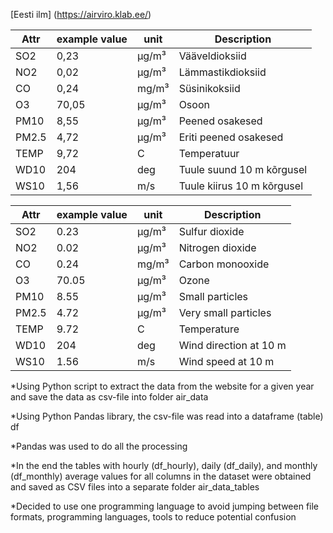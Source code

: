 [Eesti ilm] (https://airviro.klab.ee/)

| Attr  | example value | unit    | Description                 |
| ----- | ------------- | ------- | --------------------------- |
| SO2   | 0,23          | µg/m³ | Vääveldioksiid            |
| NO2   | 0,02          | µg/m³ | Lämmastikdioksiid          |
| CO    | 0,24          | mg/m³  | Süsinikoksiid              |
| O3    | 70,05         | µg/m³ | Osoon                       |
| PM10  | 8,55          | µg/m³ | Peened osakesed             |
| PM2.5 | 4,72          | µg/m³ | Eriti peened osakesed       |
| TEMP  | 9,72          | C       | Temperatuur                 |
| WD10  | 204        | deg     | Tuule suund 10 m kõrgusel  |
| WS10  | 1,56          | m/s     | Tuule kiirus 10 m kõrgusel |

| Attr  | example value | unit    | Description                 |
| ----- | ------------- | ------- | --------------------------- |
| SO2   | 0.23          | µg/m³ | Sulfur dioxide            |
| NO2   | 0.02          | µg/m³ | Nitrogen dioxide          |
| CO    | 0.24          | mg/m³  | Carbon monooxide              |
| O3    | 70.05         | µg/m³ | Ozone                       |
| PM10  | 8.55          | µg/m³ | Small particles             |
| PM2.5 | 4.72          | µg/m³ | Very small particles       |
| TEMP  | 9.72          | C       | Temperature                 |
| WD10  | 204       | deg     | Wind direction at 10 m  |
| WS10  | 1.56          | m/s     | Wind speed at 10 m |

*Using Python script to extract the data from the website for a given year and save the data as csv-file into folder air_data

*Using Python Pandas library, the csv-file was read into a dataframe (table) df

*Pandas was used to do all the processing

*In the end the tables with hourly (df_hourly), daily (df_daily), and monthly (df_monthly) average values for all columns in the dataset were obtained
and saved as CSV files into a separate folder air_data_tables

*Decided to use one programming language to avoid jumping between file formats, programming languages, tools to reduce potential confusion
